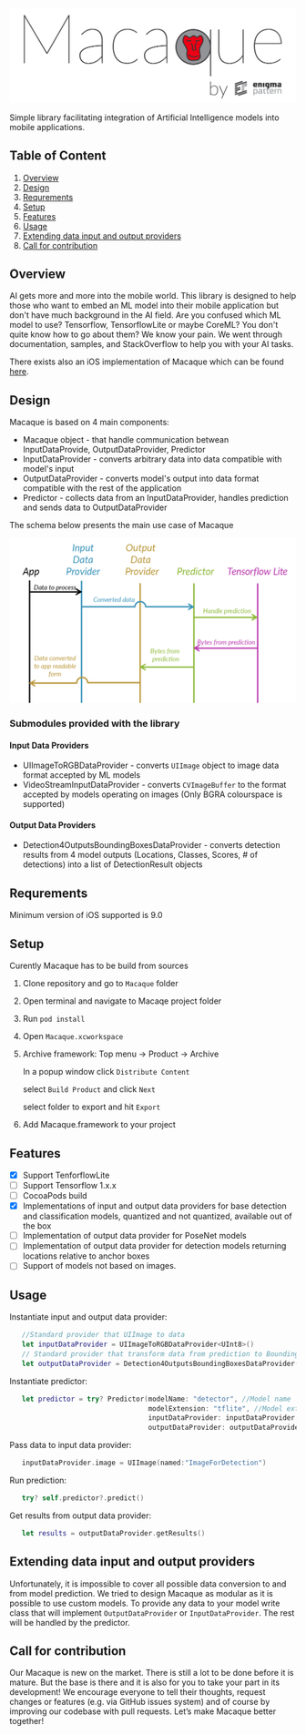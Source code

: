 

![Macaque](./img/macaque.png)

Simple library facilitating integration of Artificial Intelligence models into mobile applications.

## Table of Content

1. [Overview](#overview)
2. [Design](#design)
3. [Requrements](#requrements)
4. [Setup](#setup)
5. [Features](#fFeatures)
6. [Usage](#usage)
7. [Extending data input and output providers](#extending-data-input-and-output-providers)
8. [Call for contribution](#call-for-contribution)

## Overview

AI gets more and more into the mobile world. This library is designed to help those who want to embed an ML model into their mobile application but don't have much background in the AI field.
Are you confused which ML model to use? Tensorflow, TensorflowLite or maybe CoreML? You don't quite know how to go about them? We know your pain. We went through documentation, samples, and StackOverflow to help you with your AI tasks.

There exists also an iOS implementation of Macaque which can be found [here](https://github.com/EnigmaPatternInc/Macaque_Android).

## Design

Macaque is based on 4 main components:
 * Macaque object - that handle communication betwean InputDataProvide, OutputDataProvider, Predictor
 * InputDataProvider - converts arbitrary data into data compatible with model's input
 * OutputDataProvider - converts model's output into data format compatible with the rest of the application
 * Predictor - collects data from an InputDataProvider, handles prediction and sends data to OutputDataProvider
 
The schema below presents the main use case of Macaque
 
![Submodules Algorithm](./img/Macaque_schema.png)

### Submodules provided with the library

#### Input Data Providers

* UIImageToRGBDataProvider - converts `UIImage` object to image data format accepted by ML models
* VideoStreamInputDataProvider - converts `CVImageBuffer` to the format accepted by models operating on images (Only BGRA colourspace is supported)
 
#### Output Data Providers

* Detection4OutputsBoundingBoxesDataProvider - converts detection results from 4 model outputs (Locations, Classes, Scores, # of detections) into a list of DetectionResult objects

## Requrements

Minimum version of iOS supported is 9.0

## Setup

Curently Macaque has to be build from sources

1. Clone repository and go to `Macaque` folder
2. Open terminal and navigate to Macaqe project folder 
3. Run `pod install`
3. Open `Macaque.xcworkspace`
4. Archive framework: 
   Top menu -> Product -> Archive
   
   In a popup window click `Distribute Content`
   
   select `Build Product` and click `Next`
   
   select folder to export and hit `Export`
5. Add Macaque.framework to your project

## Features

 - [X] Support TenforflowLite
 - [ ] Support Tensorflow 1.x.x
 - [ ] CocoaPods build
 - [X] Implementations of input and output data providers for base detection and classification models, quantized and not quantized, available out of the box
 - [ ] Implementation of output data provider for PoseNet models
 - [ ] Implementation of output data provider for detection models returning locations relative to anchor boxes
 - [ ] Support of models not based on images.
 
 ## Usage
 
 Instantiate input and output data provider:
 ```Swift
    //Standard provider that UIImage to data
    let inputDataProvider = UIImageToRGBDataProvider<UInt8>()
    // Standard provider that transform data from prediction to BoundingBoxes
    let outputDataProvider = Detection4OutputsBoundingBoxesDataProvider() 
 ```
 
 Instantiate predictor:
 ```Swift
    let predictor = try? Predictor(modelName: "detector", //Model name
                                   modelExtension: "tflite", //Model extension
                                   inputDataProvider: inputDataProvider,
                                   outputDataProvider: outputDataProvider)
 ```
 
 Pass data to input data provider:
 ```Swift
    inputDataProvider.image = UIImage(named:"ImageForDetection")
 ```
 
 Run prediction:
 ```Swift
    try? self.predictor?.predict()
 ```
 
 Get results from output data provider:
 ```Swift
    let results = outputDataProvider.getResults()
 ```
 
 ## Extending data input and output providers
 
 Unfortunately, it is impossible to cover all possible data conversion to and from model prediction. 
 We tried to design Macaque as modular as it is possible to use custom models.
 To provide any data to your model write class that will implement `OutputDataProvider` or `InputDataProvider`. 
 The rest will be handled by the predictor.
 
## Call for contribution

Our Macaque is new on the market. There is still a lot to be done before it is mature. But the base is there and it is also for you to take your part in its development! We encourage everyone to tell their thoughts, request changes or features (e.g. via GitHub issues system) and of course by improving our codebase with pull requests. Let’s make Macaque better together!
